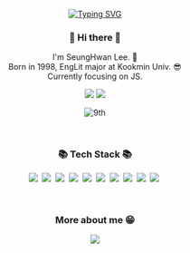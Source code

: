 
<div align="center">

[![Typing SVG](https://readme-typing-svg.herokuapp.com?font=Righteous&color=7BF780&size=70&center=true&vCenter=true&width=900&height=100&lines=Hi+%F0%9F%91%8B+My+name+is+Jason)](https://git.io/typing-svg)
  
</div>
<h3 align="center"> 👋 Hi there 👋 </h3>
<p align="center">
I'm SeungHwan Lee. 🌱 <br>
Born in 1998, EngLit major at Kookmin Univ. 😎 <br>
Currently focusing on JS.<br>
  
<!-- <div align="center">
  <a href="https://lively-texture-d01.notion.site/70f80e3a51f242a79403ed85c6738260" target="_blank">💁🏻‍♂️ Portfolio</a><br/><br/>
</div> -->


<div align="center">

  <a href="https://www.rocketpunch.com/@sh981013s"><img src="https://img.shields.io/badge/LinkedIn-0077B5?style=for-the-badge&logo=linkedin&logoColor=white"/></a>
    <a href="https://hwani.dev/"><img src="https://img.shields.io/badge/Blogger-FF5722?style=for-the-badge&logo=blogger&logoColor=white"/></a>
  
  ![9th](https://likelion-badge.herokuapp.com/api/likelion_shield_badge?generation=9)


</div>

</p>
<div align="center">
</div>
<br/>
<h3 align="center">📚 Tech Stack 📚</h3>

<p align="center">
    <img src="https://img.shields.io/badge/HTML-E34F26?style=flat-square&logo=HTML5&logoColor=white"/>&nbsp 
    <img src="https://img.shields.io/badge/CSS-1572B6?style=flat-square&logo=css3&logoColor=white"/>&nbsp 
    <img src="https://img.shields.io/badge/Javascript-ffb13b?style=flat-square&logo=javascript&logoColor=white"/>&nbsp 
    <img src="https://img.shields.io/badge/-ReactJs-61DAFB?logo=react&logoColor=white&style=flat"/>&nbsp
    <img src="https://img.shields.io/badge/Sass-CC6699?style=flat-square&logo=Sass&logoColor=white"/>&nbsp 
    <img src="https://img.shields.io/badge/styled--components-DB7093?style=flat-square&logo=styled-components&logoColor=white"/>&nbsp
    <img src="https://img.shields.io/badge/Material--UI-0081CB?style=flat-square&logo=material-ui&logoColor=white"/>&nbsp
    <img src="https://img.shields.io/badge/ReactQuery-FF4154?style=flat-square&logo=react-query&logoColor=white"/>&nbsp
    <img src="https://img.shields.io/badge/Python-3766AB?style=flat-square&logo=Python&logoColor=white"/>&nbsp 
    <img src="https://img.shields.io/badge/Django-092E20?style=flat-square&logo=Django&logoColor=white"/>&nbsp 
  </p>
 
<br/>  

<h3 align="center">More about me  😁</h3>

<p align="center">
  <a href="mailto:sh981013s@gmail.com"><img src="https://img.shields.io/badge/Gmail-d14836?style=flat-square&logo=Gmail&logoColor=white&link=mailto:sh981013s@gmail.com"/></a>
 </p>
<br/>


